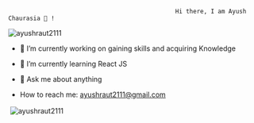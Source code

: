                                                    Hi there, I am Ayush Chaurasia 👋 !
   <p align="left"><img src="https://komarev.com/ghpvc/?username=ayushraut2111" alt="ayushraut2111" /></p>

                                               

- 🔭 I’m currently working on gaining skills and acquiring Knowledge

- 🌱 I’m currently learning React JS

- 💬 Ask me about anything

- How to reach me: ayushraut2111@gmail.com

<p>&nbsp;<img align="center" src="https://github-readme-stats.vercel.app/api?username=ayushraut2111&show_icons=true&locale=en" alt="ayushraut2111" /></p>
<!--
**ayushraut2111/ayushraut2111** is a ✨ _special_ ✨ repository because its `README.md` (this file) appears on your GitHub profile.

Here are some ideas to get you started:

- 🔭 I’m currently working on ...
- 🌱 I’m currently learning ...
- 👯 I’m looking to collaborate on ...
- 🤔 I’m looking for help with ...
- 💬 Ask me about ...
- 📫 How to reach me: ...
- 😄 Pronouns: ...
- ⚡ Fun fact: ...
-->
